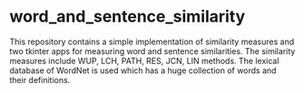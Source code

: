 # word_and_sentence_similarity

This repository contains a simple implementation of similarity measures and two tkinter apps for measuring word and sentence similarities.
The similarity measures include WUP, LCH, PATH, RES, JCN, LIN methods. The lexical database of WordNet is used which has a huge collection of words and their definitions.
